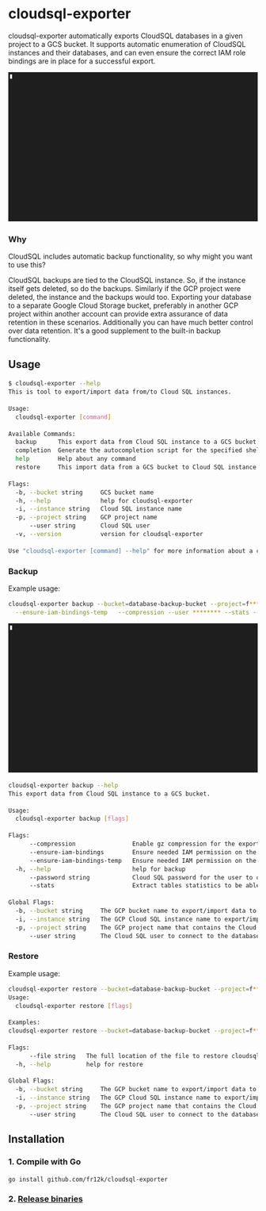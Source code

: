 # cloudsql-exporter

cloudsql-exporter automatically exports CloudSQL databases in a given project to a GCS bucket.
It supports automatic enumeration of CloudSQL instances and their databases, and can even ensure the correct IAM role bindings are in place for a successful export.

![Demo](./docs/images/backup.gif)

### Why

CloudSQL includes automatic backup functionality, so why might you want to use this?

CloudSQL backups are tied to the CloudSQL instance. So, if the instance itself gets deleted, so do the backups.
Similarly if the GCP project were deleted, the instance and the backups would too.
Exporting your database to a separate Google Cloud Storage bucket, preferably in another GCP project within another account can provide extra assurance of data retention in these scenarios. Additionally you can have much better control over data retention. It's a good supplement to the built-in backup functionality.

## Usage

```bash
$ cloudsql-exporter --help
This is tool to export/import data from/to Cloud SQL instances.

Usage:
  cloudsql-exporter [command]

Available Commands:
  backup      This export data from Cloud SQL instance to a GCS bucket.
  completion  Generate the autocompletion script for the specified shell
  help        Help about any command
  restore     This import data from a GCS bucket to Cloud SQL instance.

Flags:
  -b, --bucket string     GCS bucket name
  -h, --help              help for cloudsql-exporter
  -i, --instance string   Cloud SQL instance name
  -p, --project string    GCP project name
      --user string       Cloud SQL user
  -v, --version           version for cloudsql-exporter

Use "cloudsql-exporter [command] --help" for more information about a command.
```

### Backup

Example usage:

```bash
cloudsql-exporter backup --bucket=database-backup-bucket --project=f**********g --instance=db-instance-to-backup \
  --ensure-iam-bindings-temp   --compression --user ******** --stats --password ${CLOUDSQL_PASSWORD}
```

![backup](./docs/images/backup.gif)

```bash
cloudsql-exporter backup --help
This export data from Cloud SQL instance to a GCS bucket.

Usage:
  cloudsql-exporter backup [flags]

Flags:
      --compression                Enable gz compression for the exported backup data file. (default: false)
      --ensure-iam-bindings        Ensure needed IAM permission on the target bucket are set for the Cloud SQL instance service account. (default: false)
      --ensure-iam-bindings-temp   Ensure needed IAM permission on the target bucket are set and removed afterwards. (default: false)
  -h, --help                       help for backup
      --password string            Cloud SQL password for the user to connect to the database to export tables statistics. (required if stats flag is set)
      --stats                      Extract tables statistics to be able to validate restored data integrity. (default: false)

Global Flags:
  -b, --bucket string     The GCP bucket name to export/import data to.
  -i, --instance string   The GCP Cloud SQL instance name to export/import data from.
  -p, --project string    The GCP project name that contains the Cloud SQL instance.
      --user string       The Cloud SQL user to connect to the database.
```

### Restore

Example usage:

```bash
cloudsql-exporter restore --bucket=database-backup-bucket --project=f**********g --instance=db-instance-to-backup  --user ******** --file gs://
Usage:
  cloudsql-exporter restore [flags]

Examples:
cloudsql-exporter restore --bucket=database-backup-bucket --project=f**********g --instance=db-instance-to-backup  --user ******** --file gs://database-backup-bucket/db-instance-to-backup/cloudsql/dbname-20240422T173358.sql.gz

Flags:
      --file string   The full location of the file to restore cloudsql instance from. (required)
  -h, --help          help for restore

Global Flags:
  -b, --bucket string     The GCP bucket name to export/import data to.
  -i, --instance string   The GCP Cloud SQL instance name to export/import data from.
  -p, --project string    The GCP project name that contains the Cloud SQL instance.
      --user string       The Cloud SQL user to connect to the database.
```

## Installation

### 1. Compile with Go

```
go install github.com/fr12k/cloudsql-exporter
```

### 2. [Release binaries](https://github.com/fr12k/cloudsql-exporter/releases)
